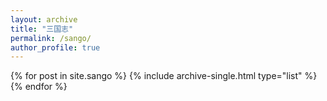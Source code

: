 ```yaml
---
layout: archive
title: "三国志"
permalink: /sango/
author_profile: true
---
```


<div class="grid__wrapper">
  {% for post in site.sango %}
    {% include archive-single.html type="list" %}
  {% endfor %}
</div>